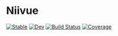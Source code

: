# Niivue

[![Stable](https://img.shields.io/badge/docs-stable-blue.svg)](https://korbinian90.github.io/Niivue.jl/stable/)
[![Dev](https://img.shields.io/badge/docs-dev-blue.svg)](https://korbinian90.github.io/Niivue.jl/dev/)
[![Build Status](https://github.com/korbinian90/Niivue.jl/actions/workflows/CI.yml/badge.svg?branch=main)](https://github.com/korbinian90/Niivue.jl/actions/workflows/CI.yml?query=branch%3Amain)
[![Coverage](https://codecov.io/gh/korbinian90/Niivue.jl/branch/main/graph/badge.svg)](https://codecov.io/gh/korbinian90/Niivue.jl)
